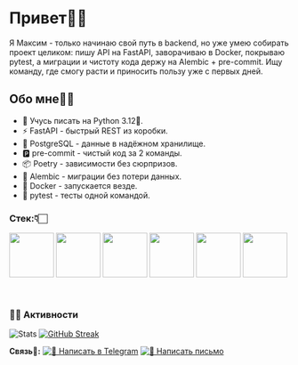 # Привет🤙🏻

Я Максим - только начинаю свой путь в backend, но уже умею собирать проект целиком: пишу API на FastAPI, заворачиваю в Docker, покрываю pytest, а миграции и чистоту кода держу на Alembic + pre-commit. Ищу команду, где смогу расти и приносить пользу уже с первых дней.

## Обо мне🐱‍💻

- 🐍 Учусь писать на Python 3.12🐍.
- ⚡ FastAPI - быстрый REST из коробки.
- 🐘 PostgreSQL - данные в надёжном хранилище.
- 🅿  pre-commit - чистый код за 2 команды.
- 📦 Poetry - зависимости без сюрпризов.
- 🔄 Alembic - миграции без потери данных.
- 🐳 Docker - запускается везде.
- 🧪 pytest - тесты одной командой.

### Стек:👇🏻

<p>
  <img src="https://cdn.jsdelivr.net/gh/devicons/devicon/icons/python/python-original.svg" width="80"/>
  <img src="https://cdn.jsdelivr.net/gh/devicons/devicon/icons/postgresql/postgresql-original.svg" width="80"/>
  <img src="https://cdn.jsdelivr.net/gh/devicons/devicon/icons/fastapi/fastapi-original.svg" width="80"/>
  <img src="https://cdn.jsdelivr.net/gh/devicons/devicon/icons/docker/docker-original.svg" width="80"/>
  <img src="https://cdn.jsdelivr.net/gh/devicons/devicon/icons/poetry/poetry-original.svg" width="80"/>
  <img src="https://cdn.jsdelivr.net/gh/devicons/devicon@latest/icons/pytest/pytest-original-wordmark.svg" width="80"/>
          
  &nbsp;

### 🐱‍💻 Активности

![Stats](https://github-readme-stats.vercel.app/api?username=Maxim-Proskurin&show_icons=true&theme=synthwave&custom_title=Maxim)
[![GitHub Streak](https://streak-stats.demolab.com/?user=Maxim-Proskurin)](https://git.io/streak-stats)



**Связь📱:**
[![💬 Написать в Telegram](https://img.shields.io/badge/💬-Telegram-26A5E4?style=flat&logo=telegram&logoColor=white)](https://t.me/Tyler_not_Durden)
[![📧 Написать письмо](https://img.shields.io/badge/📧_Написать-D14836?style=flat&logo=gmail&logoColor=white)](https://mail.yandex.ru/compose?mailto=Maxiprsk@yandex.ru)
